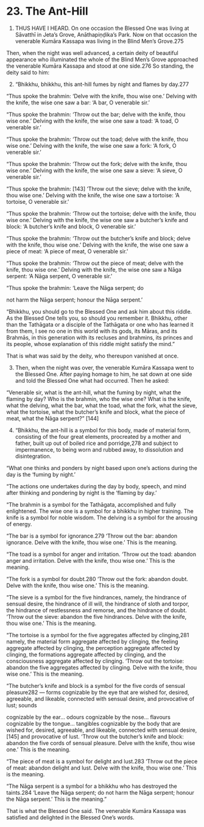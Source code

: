 # 23. The Ant-Hill

1. THUS HAVE I HEARD. On one occasion the Blessed
One was living at Sāvatthī in Jeta’s Grove, Anāthapiṇḍika’s
Park. Now on that occasion the venerable Kumāra Kassapa
was living in the Blind Men’s Grove.275

Then, when the night was well advanced, a certain deity
of beautiful appearance who illuminated the whole of the Blind
Men’s Grove approached the venerable Kumāra Kassapa and
stood at one side.276 So standing, the deity said to him:


2. “Bhikkhu, bhikkhu, this ant-hill fumes by night and
flames by day.277

“Thus spoke the brahmin: ‘Delve with the knife, thou wise
one.’ Delving with the knife, the wise one saw a bar: ‘A bar, O
venerable sir.’

“Thus spoke the brahmin: ‘Throw out the bar; delve with
the knife, thou wise one.’ Delving with the knife, the wise one
saw a toad: ‘A toad, O venerable sir.’

“Thus spoke the brahmin: ‘Throw out the toad; delve with
the knife, thou wise one.’ Delving with the knife, the wise one
saw a fork: ‘A fork, O venerable sir.’

“Thus spoke the brahmin: ‘Throw out the fork; delve with
the knife, thou wise one.’ Delving with the knife, the wise one
saw a sieve: ‘A sieve, O venerable sir.’

“Thus spoke the brahmin: [143] ‘Throw out the sieve;
delve with the knife, thou wise one.’ Delving with the knife, the
wise one saw a tortoise: ‘A tortoise, O venerable sir.’

“Thus spoke the brahmin: ‘Throw out the tortoise; delve
with the knife, thou wise one.’ Delving with the knife, the wise
one saw a butcher’s knife and block: ‘A butcher’s knife and
block, O venerable sir.’

“Thus spoke the brahmin: ‘Throw out the butcher’s knife
and block; delve with the knife, thou wise one.’ Delving with
the knife, the wise one saw a piece of meat: ‘A piece of meat,
O venerable sir.’

“Thus spoke the brahmin: ‘Throw out the piece of meat;
delve with the knife, thou wise one.’ Delving with the knife, the
wise one saw a Nāga serpent: ‘A Nāga serpent, O venerable
sir.’

“Thus spoke the brahmin: ‘Leave the Nāga serpent; do


not harm the Nāga serpent; honour the Nāga serpent.’

“Bhikkhu, you should go to the Blessed One and ask him
about this riddle. As the Blessed One tells you, so should you
remember it. Bhikkhu, other than the Tathāgata or a disciple
of the Tathāgata or one who has learned it from them, I see
no one in this world with its gods, its Māras, and its Brahmās,
in this generation with its recluses and brahmins, its princes
and its people, whose explanation of this riddle might satisfy
the mind.”

That is what was said by the deity, who thereupon
vanished at once.

3. Then, when the night was over, the venerable Kumāra
Kassapa went to the Blessed One. After paying homage to
him, he sat down at one side and told the Blessed One what
had occurred. Then he asked:

“Venerable sir, what is the ant-hill, what the fuming by
night, what the flaming by day? Who is the brahmin, who the
wise one? What is the knife, what the delving, what the bar,
what the toad, what the fork, what the sieve, what the tortoise,
what the butcher’s knife and block, what the piece of meat,
what the Nāga serpent?” [144]

4. “Bhikkhu, the ant-hill is a symbol for this body, made
of material form, consisting of the four great elements,
procreated by a mother and father, built up out of boiled rice
and porridge,278 and subject to impermanence, to being worn
and rubbed away, to dissolution and disintegration.

“What one thinks and ponders by night based upon one’s
actions during the day is the ‘fuming by night.’

“The actions one undertakes during the day by body,
speech, and mind after thinking and pondering by night is the
‘flaming by day.’


“The brahmin is a symbol for the Tathāgata, accomplished
and fully enlightened. The wise one is a symbol for a bhikkhu
in higher training. The knife is a symbol for noble wisdom. The
delving is a symbol for the arousing of energy.

“The bar is a symbol for ignorance.279 ‘Throw out the
bar: abandon ignorance. Delve with the knife, thou wise one.’
This is the meaning.

“The toad is a symbol for anger and irritation. ‘Throw out
the toad: abandon anger and irritation. Delve with the knife,
thou wise one.’ This is the meaning.

“The fork is a symbol for doubt.280 ‘Throw out the fork:
abandon doubt. Delve with the knife, thou wise one.’ This is
the meaning.

“The sieve is a symbol for the five hindrances, namely,
the hindrance of sensual desire, the hindrance of ill will, the
hindrance of sloth and torpor, the hindrance of restlessness
and remorse, and the hindrance of doubt. ‘Throw out the
sieve: abandon the five hindrances. Delve with the knife, thou
wise one.’ This is the meaning.

“The tortoise is a symbol for the five aggregates affected
by clinging,281 namely, the material form aggregate affected
by clinging, the feeling aggregate affected by clinging, the
perception aggregate affected by clinging, the formations
aggregate affected by clinging, and the consciousness
aggregate affected by clinging. ‘Throw out the tortoise:
abandon the five aggregates affected by clinging. Delve with
the knife, thou wise one.’ This is the meaning.

“The butcher’s knife and block is a symbol for the five
cords of sensual pleasure282 — forms cognizable by the
eye that are wished for, desired, agreeable, and likeable,
connected with sensual desire, and provocative of lust; sounds


cognizable by the ear… odours cognizable by the nose…
flavours cognizable by the tongue… tangibles cognizable by
the body that are wished for, desired, agreeable, and likeable,
connected with sensual desire, [145] and provocative of lust.
‘Throw out the butcher’s knife and block: abandon the five
cords of sensual pleasure. Delve with the knife, thou wise
one.’ This is the meaning.

“The piece of meat is a symbol for delight and lust.283
‘Throw out the piece of meat: abandon delight and lust. Delve
with the knife, thou wise one.’ This is the meaning.

“The Nāga serpent is a symbol for a bhikkhu who has
destroyed the taints.284 ‘Leave the Nāga serpent; do not
harm the Nāga serpent; honour the Nāga serpent.’ This is the
meaning.”

That is what the Blessed One said. The venerable Kumāra
Kassapa was satisfied and delighted in the Blessed One’s
words.
